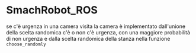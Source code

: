 # SmachRobot_ROS

se c'è urgenza in una camera visita la camera è implementato dall'unione della scelta randomica c'è o non c'è urgenza, con una maggiore probabilità di non urgenza e dalla scelta randomica della stanza nella funzione ```choose_randomly ```


